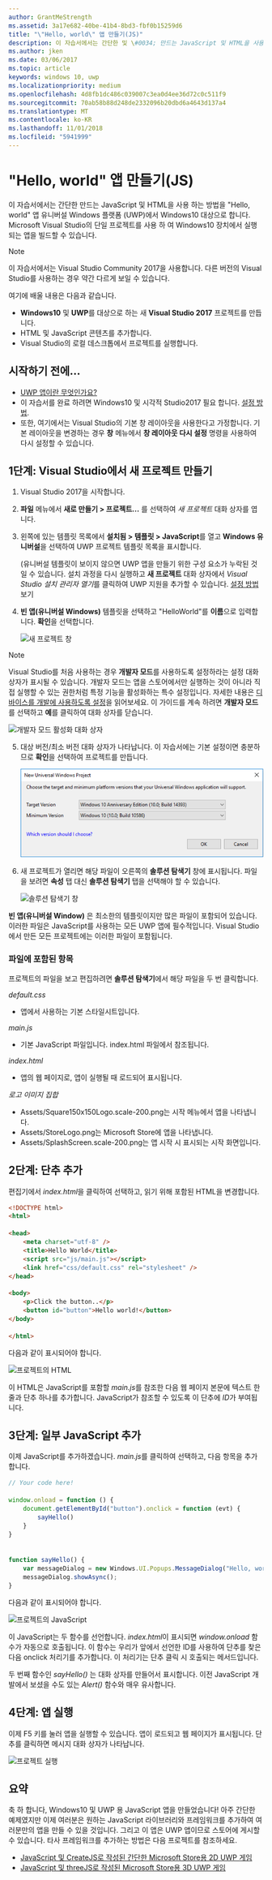 ```yaml
---
author: GrantMeStrength
ms.assetid: 3a17e682-40be-41b4-8bd3-fbf0b15259d6
title: "\"Hello, world\" 앱 만들기(JS)"
description: 이 자습서에서는 간단한 및 \#0034; 만드는 JavaScript 및 HTML을 사용 하는 방법 Hello, world 및 \#0034; 유니버설 Windows 플랫폼 (UWP) Windows10에서 대상으로 하는 앱입니다.
ms.author: jken
ms.date: 03/06/2017
ms.topic: article
keywords: windows 10, uwp
ms.localizationpriority: medium
ms.openlocfilehash: 4d8fb1dc486c039007c3ea0d4ee36d72c0c511f9
ms.sourcegitcommit: 70ab58b88d248de2332096b20dbd6a4643d137a4
ms.translationtype: MT
ms.contentlocale: ko-KR
ms.lasthandoff: 11/01/2018
ms.locfileid: "5941999"
---
```

# <a name="create-a-hello-world-app-js"></a>"Hello, world" 앱 만들기(JS)

이 자습서에서는 간단한 만드는 JavaScript 및 HTML을 사용 하는 방법을 "Hello, world" 앱 유니버설 Windows 플랫폼 (UWP)에서 Windows10 대상으로 합니다. Microsoft Visual Studio의 단일 프로젝트를 사용 하 여 Windows10 장치에서 실행 되는 앱을 빌드할 수 있습니다.

> [!NOTE]
> 이 자습서에서는 Visual Studio Community 2017을 사용합니다. 다른 버전의 Visual Studio를 사용하는 경우 약간 다르게 보일 수 있습니다.


여기에 배울 내용은 다음과 같습니다.

-   **Windows10** 및 **UWP**를 대상으로 하는 새 **Visual Studio 2017** 프로젝트를 만듭니다.
-   HTML 및 JavaScript 콘텐츠를 추가합니다.
-   Visual Studio의 로컬 데스크톱에서 프로젝트를 실행합니다.

## <a name="before-you-start"></a>시작하기 전에...

-   [UWP 앱이란 무엇인가요?](universal-application-platform-guide.md)
-   이 자습서를 완료 하려면 Windows10 및 시각적 Studio2017 필요 합니다. [설정 방법](get-set-up.md).
-   또한, 여기에서는 Visual Studio의 기본 창 레이아웃을 사용한다고 가정합니다. 기본 레이아웃을 변경하는 경우 **창** 메뉴에서 **창 레이아웃 다시 설정** 명령을 사용하여 다시 설정할 수 있습니다.

## <a name="step-1-create-a-new-project-in-visual-studio"></a>1단계: Visual Studio에서 새 프로젝트 만들기

1.  Visual Studio 2017을 시작합니다.

2.  **파일** 메뉴에서 **새로 만들기 > 프로젝트...** 를 선택하여 *새 프로젝트* 대화 상자를 엽니다.

3.  왼쪽에 있는 템플릿 목록에서 **설치됨 > 템플릿 > JavaScript**를 열고 **Windows 유니버설**을 선택하여 UWP 프로젝트 템플릿 목록을 표시합니다.

    (유니버설 템플릿이 보이지 않으면 UWP 앱을 만들기 위한 구성 요소가 누락된 것일 수 있습니다. 설치 과정을 다시 실행하고 **새 프로젝트** 대화 상자에서 *Visual Studio 설치 관리자 열기*를 클릭하여 UWP 지원을 추가할 수 있습니다. [설정 방법](get-set-up.md) 보기

4.  **빈 앱(유니버설 Windows)** 템플릿을 선택하고 "HelloWorld"를 **이름**으로 입력합니다. **확인**을 선택합니다.

    ![새 프로젝트 창](images/win10-js-01.png)

> [!NOTE]
> Visual Studio를 처음 사용하는 경우 **개발자 모드**를 사용하도록 설정하라는 설정 대화 상자가 표시될 수 있습니다. 개발자 모드는 앱을 스토어에서만 실행하는 것이 아니라 직접 실행할 수 있는 권한처럼 특정 기능을 활성화하는 특수 설정입니다. 자세한 내용은 [디바이스를 개발에 사용하도록 설정](enable-your-device-for-development.md)을 읽어보세요. 이 가이드를 계속 하려면 **개발자 모드**를 선택하고 **예**를 클릭하여 대화 상자를 닫습니다.

 ![개발자 모드 활성화 대화 상자](images/win10-cs-00.png)

5.  대상 버전/최소 버전 대화 상자가 나타납니다. 이 자습서에는 기본 설정이면 충분하므로 **확인**을 선택하여 프로젝트를 만듭니다.

    ![솔루션 탐색기 창](images/win10-cs-02.png)

6.  새 프로젝트가 열리면 해당 파일이 오른쪽의 **솔루션 탐색기** 창에 표시됩니다. 파일을 보려면 **속성** 탭 대신 **솔루션 탐색기** 탭을 선택해야 할 수 있습니다.

    ![솔루션 탐색기 창](images/win10-js-02.png)

**빈 앱(유니버설 Window)** 은 최소한의 템플릿이지만 많은 파일이 포함되어 있습니다. 이러한 파일은 JavaScript를 사용하는 모든 UWP 앱에 필수적입니다. Visual Studio에서 만든 모든 프로젝트에는 이러한 파일이 포함됩니다.


### <a name="whats-in-the-files"></a>파일에 포함된 항목

프로젝트의 파일을 보고 편집하려면 **솔루션 탐색기**에서 해당 파일을 두 번 클릭합니다. 

*default.css*

-  앱에서 사용하는 기본 스타일시트입니다.

*main.js*

- 기본 JavaScript 파일입니다. index.html 파일에서 참조됩니다.

*index.html*

- 앱의 웹 페이지로, 앱이 실행될 때 로드되어 표시됩니다.

*로고 이미지 집합*
-   Assets/Square150x150Logo.scale-200.png는 시작 메뉴에서 앱을 나타냅니다.
-   Assets/StoreLogo.png는 Microsoft Store에 앱을 나타냅니다.
-   Assets/SplashScreen.scale-200.png는 앱 시작 시 표시되는 시작 화면입니다.

## <a name="step-2-adding-a-button"></a>2단계: 단추 추가

편집기에서 *index.html*을 클릭하여 선택하고, 읽기 위해 포함된 HTML을 변경합니다.

```html
<!DOCTYPE html>
<html>

<head>
    <meta charset="utf-8" />
    <title>Hello World</title>
    <script src="js/main.js"></script>
    <link href="css/default.css" rel="stylesheet" />
</head>

<body>
    <p>Click the button..</p>
    <button id="button">Hello world!</button>
</body>

</html>
```

다음과 같이 표시되어야 합니다.

 ![프로젝트의 HTML](images/win10-js-03.png)

이 HTML은 JavaScript를 포함할 *main.js*를 참조한 다음 웹 페이지 본문에 텍스트 한 줄과 단추 하나를 추가합니다. JavaScript가 참조할 수 있도록 이 단추에 *ID*가 부여됩니다.


## <a name="step-3-adding-some-javascript"></a>3단계: 일부 JavaScript 추가

이제 JavaScript를 추가하겠습니다. *main.js*를 클릭하여 선택하고, 다음 항목을 추가합니다.

```javascript
// Your code here!

window.onload = function () {
    document.getElementById("button").onclick = function (evt) {
        sayHello()
    }
}


function sayHello() {
    var messageDialog = new Windows.UI.Popups.MessageDialog("Hello, world!", "Alert");
    messageDialog.showAsync();
}

```

다음과 같이 표시되어야 합니다.

 ![프로젝트의 JavaScript](images/win10-js-04.png)

이 JavaScript는 두 함수를 선언합니다. *index.html*이 표시되면 *window.onload* 함수가 자동으로 호출됩니다. 이 함수는 우리가 앞에서 선언한 ID를 사용하여 단추를 찾은 다음 onclick 처리기를 추가합니다. 이 처리기는 단추 클릭 시 호출되는 메서드입니다.

두 번째 함수인 *sayHello()* 는 대화 상자를 만들어서 표시합니다. 이전 JavaScript 개발에서 보셨을 수도 있는 *Alert()* 함수와 매우 유사합니다.


## <a name="step-4-run-the-app"></a>4단계: 앱 실행

이제 F5 키를 눌러 앱을 실행할 수 있습니다. 앱이 로드되고 웹 페이지가 표시됩니다. 단추를 클릭하면 메시지 대화 상자가 나타납니다.

 ![프로젝트 실행](images/win10-js-05.png)



## <a name="summary"></a>요약


축 하 합니다, Windows10 및 UWP 용 JavaScript 앱을 만들었습니다! 아주 간단한 예제였지만 이제 여러분은 원하는 JavaScript 라이브러리와 프레임워크를 추가하여 여러분만의 앱을 만들 수 있을 것입니다. 그리고 이 앱은 UWP 앱이므로 스토어에 게시할 수 있습니다. 타사 프레임워크를 추가하는 방법은 다음 프로젝트를 참조하세요.

* [JavaScript 및 CreateJS로 작성된 간단한 Microsoft Store용 2D UWP 게임](get-started-tutorial-game-js2d.md)
* [JavaScript 및 threeJS로 작성된 Microsoft Store용 3D UWP 게임](get-started-tutorial-game-js3d.md)



